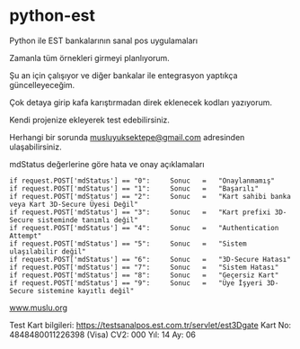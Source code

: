 python-est
==========

Python ile EST bankalarının sanal pos uygulamaları


Zamanla tüm örnekleri girmeyi planlıyorum.

Şu an için çalışıyor ve diğer bankalar ile entegrasyon yaptıkça güncelleyeceğim.

Çok detaya girip kafa karıştırmadan direk eklenecek kodları yazıyorum.

Kendi projenize ekleyerek test edebilirsiniz.


Herhangi bir sorunda musluyuksektepe@gmail.com adresinden ulaşabilirsiniz.


mdStatus değerlerine göre hata ve onay açıklamaları

    if request.POST['mdStatus'] == "0":		Sonuc	=	"Onaylanmamış"
    if request.POST['mdStatus'] == "1":		Sonuc	=	"Başarılı"
    if request.POST['mdStatus'] == "2":		Sonuc	=	"Kart sahibi banka veya Kart 3D-Secure Üyesi Değil"
    if request.POST['mdStatus'] == "3":		Sonuc	=	"Kart prefixi 3D-Secure sisteminde tanımlı değil"
    if request.POST['mdStatus'] == "4":		Sonuc	=	"Authentication Attempt"
    if request.POST['mdStatus'] == "5":		Sonuc	=	"Sistem ulaşılabilir değil"
    if request.POST['mdStatus'] == "6":		Sonuc	=	"3D-Secure Hatası"
    if request.POST['mdStatus'] == "7":		Sonuc	=	"Sistem Hatası"
    if request.POST['mdStatus'] == "8":		Sonuc	=	"Geçersiz Kart"
    if request.POST['mdStatus'] == "9":		Sonuc	=	"Üye İşyeri 3D-Secure sistemine kayıtlı değil"
    
    
www.muslu.org


Test Kart bilgileri:
https://testsanalpos.est.com.tr/servlet/est3Dgate
Kart No:  4848480011226398 (Visa)
CV2:      000
Yıl:      14
Ay:       06
